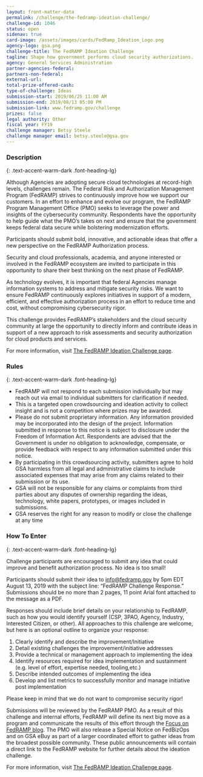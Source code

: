 ```yaml
---
layout: front-matter-data
permalink: /challenge/the-fedramp-ideation-challenge/
challenge-id: 1046
status: open
sidenav: true
card-image: /assets/images/cards/FedRamp_Ideation_Logo.png
agency-logo: gsa.png
challenge-title: The FedRAMP Ideation Challenge
tagline: Shape how government performs cloud security authorizations.
agency: General Services Administration
partner-agencies-federal: 
partners-non-federal: 
external-url:
total-prize-offered-cash: 
type-of-challenge: Ideas
submission-start: 2019/06/25 11:00 AM
submission-end: 2019/08/13 05:00 PM
submission-link: www.fedramp.gov/challenge
prizes: false
legal authority: Other
fiscal year: FY19
challenge manager: Betsy Steele
challenge manager email: betsy.steele@gsa.gov
---
```



<!-- Description start -->
### Description
{: .text-accent-warm-dark .font-heading-lg}

<p>Although Agencies are adopting secure cloud technologies at record-high levels, challenges remain. The Federal Risk and Authorization Management Program (FedRAMP) strives to continuously improve how we support our customers. In an effort to enhance and evolve our program, the FedRAMP Program Management Office (PMO) seeks to leverage the power and insights of the cybersecurity community. Respondents have the opportunity to help guide what the PMO&rsquo;s takes on next and ensure that the government keeps federal data secure while bolstering modernization efforts.</p>
<p>Participants should submit bold, innovative, and actionable ideas that offer a new perspective on the FedRAMP Authorization process.</p>
<p>Security and cloud professionals, academia, and anyone interested or involved in the FedRAMP ecosystem are invited to participate in this opportunity to share their best thinking on the next phase of FedRAMP.</p>
<p>As technology evolves, it is important that federal Agencies manage information systems to address and mitigate security risks. We want to ensure FedRAMP continuously explores initiatives in support of a modern, efficient, and effective authorization process in an effort to reduce time and cost, without compromising cybersecurity rigor.</p>
<p>This challenge provides FedRAMP&rsquo;s stakeholders and the cloud security community at large the opportunity to directly inform and contribute ideas in support of a new approach to risk assessments and security authorization for cloud products and services.</p>
<p>For more information, visit <a href="http://www.fedramp.gov/challenge" target="_blank" rel="noopener">The FedRAMP Ideation Challenge page</a>.</p>


<!-- Rules start -->
### Rules 
{: .text-accent-warm-dark .font-heading-lg}

<ul>
<li>FedRAMP will not respond to each submission individually but may reach out via email to individual submitters for clarification if needed.</li>
<li>This is a targeted open crowdsourcing and ideation activity to collect insight and is not a competition where prizes may be awarded.</li>
<li>Please do not submit proprietary information. Any information provided may be incorporated into the design of the project. Information submitted in response to this notice is subject to disclosure under the Freedom of Information Act. Respondents are advised that the Government is under no obligation to acknowledge, compensate, or provide feedback with respect to any information submitted under this notice.</li>
<li>By participating in this crowdsourcing activity, submitters agree to hold GSA harmless from all legal and administrative claims to include associated expenses that may arise from any claims related to their submission or its use.</li>
<li>GSA will not be responsible for any claims or complaints from third parties about any disputes of ownership regarding the ideas, technology, white papers, prototypes, or images included in submissions.</li>
<li>GSA reserves the right for any reason to modify or close the challenge at any time</li>
</ul>


<!--  How To Enter start -->
### How To Enter
{: .text-accent-warm-dark .font-heading-lg}

<p>Challenge participants are encouraged to submit any idea that could improve and benefit authorization process. No idea is too small!</p>
<p>Participants should submit their idea to <a href="mailto:info@fedramp.gov">info@fedramp.gov</a> by 5pm EDT August 13, 2019 with the subject line: &ldquo;FedRAMP Challenge Response.&rdquo; Submissions should be no more than 2 pages, 11 point Arial font attached to the message as a PDF.</p>
<p>Responses should include brief details on your relationship to FedRAMP, such as how you would identify yourself (CSP, 3PAO, Agency, Industry, Interested Citizen, or other). All approaches to this challenge are welcome, but here is an optional outline to organize your response:</p>
<ol>
<li>Clearly identify and describe the improvement/Initiative</li>
<li>Detail existing challenges the improvement/initiative addresses</li>
<li>Provide a technical or management approach to implementing the idea</li>
<li>Identify resources required for idea implementation and sustainment (e.g. level of effort, expertise needed, tooling,etc.)</li>
<li>Describe intended outcomes of implementing the idea</li>
<li>Develop and list metrics to successfully monitor and manage initiative post implementation &nbsp;</li>
</ol>
<p>Please keep in mind that we do not want to compromise security rigor!</p>
<p>Submissions will be reviewed by the FedRAMP PMO. As a result of this challenge and internal efforts, FedRAMP will define its next big move as a program and communicate the results of this effort through the <a href="https://www.fedramp.gov/blog/">Focus on FedRAMP blog</a>. The PMO will also release a Special Notice on FedBizOps and on GSA eBuy as part of a larger coordinated effort to gather ideas from the broadest possible community. These public announcements will contain a direct link to the FedRAMP website for further details about the ideation challenge.</p>
<p>For more information, visit <a href="http://www.fedramp.gov/challenge" target="_blank" rel="noopener">The FedRAMP Ideation Challenge page</a>.</p>

